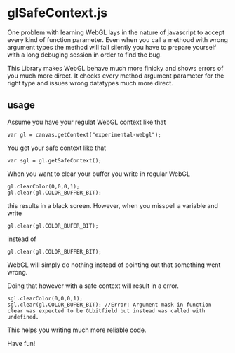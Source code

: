 glSafeContext.js
================

One problem with learning WebGL lays in the nature of javascript to accept every kind of function parameter. Even when you call a methoud with wrong argument types the method will fail silently you have to prepare yourself with a long debuging session in order to find the bug. 

This Library makes WebGL behave much more finicky and shows errors of you much more direct. It checks every method argument parameter for the right type and issues wrong datatypes much more direct. 

usage
-----

Assume you have your regulat WebGL context like that

    var gl = canvas.getContext("experimental-webgl"); 

You get your safe context like that 

    var sgl = gl.getSafeContext(); 

When you want to clear your buffer you write in regular WebGL 

    gl.clearColor(0,0,0,1); 
    gl.clear(gl.COLOR_BUFFER_BIT); 

this results in a black screen. 
However, when you misspell a variable and write 

    gl.clear(gl.COLOR_BUFER_BIT); 

instead of 

    gl.clear(gl.COLOR_BUFFER_BIT); 

WebGL will simply do nothing instead of pointing out that something went wrong. 

Doing that however with a safe context will result in a error. 

    sgl.clearColor(0,0,0,1); 
    sgl.clear(gl.COLOR_BUFER_BIT); //Error: Argument mask in function clear was expected to be GLbitfield but instead was called with undefined.

This helps you writing much more reliable code.

Have fun! 

